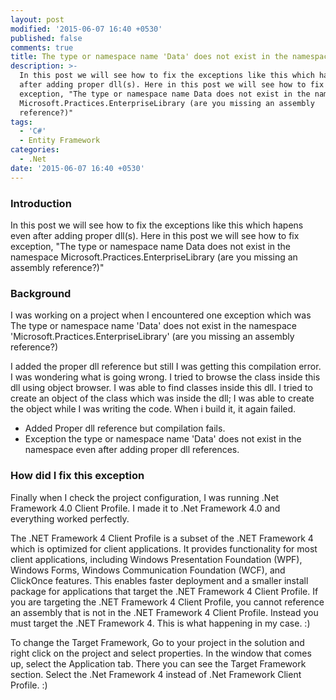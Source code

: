 ```yaml
---
layout: post
modified: '2015-06-07 16:40 +0530'
published: false
comments: true
title: The type or namespace name 'Data' does not exist in the namespace
description: >-
  In this post we will see how to fix the exceptions like this which hapens even
  after adding proper dll(s). Here in this post we will see how to fix
  exception, "The type or namespace name Data does not exist in the namespace
  Microsoft.Practices.EnterpriseLibrary (are you missing an assembly
  reference?)"
tags:
  - 'C#'
  - Entity Framework
categories:
  - .Net
date: '2015-06-07 16:40 +0530'
---
```

### Introduction
In this post we will see how to fix the exceptions like this which hapens even after adding proper dll(s). Here in this post we will see how to fix exception, "The type or namespace name Data does not exist in the namespace Microsoft.Practices.EnterpriseLibrary (are you missing an assembly reference?)"

### Background
I was working on a project when I encountered one exception which was The type or namespace name 'Data' does not exist in the namespace 'Microsoft.Practices.EnterpriseLibrary' (are you missing an assembly reference?)

I added the proper dll reference but still I was getting this compilation error. I was wondering what is going wrong. I tried to browse the class inside this dll using object browser. I was able to find classes inside this dll. I tried to create an object of the class which was inside the dll; I was able to create the object while I was writing the code. When i build it, it again failed.

- Added Proper dll reference but compilation fails.
- Exception the type or namespace name 'Data' does not exist in the namespace even after adding proper dll references.

### How did I fix this exception
Finally when I check the project configuration, I was running .Net Framework 4.0 Client Profile. I made it to .Net Framework 4.0 and everything worked perfectly.

The .NET Framework 4 Client Profile is a subset of the .NET Framework 4 which is optimized for client applications. It provides functionality for most client applications, including Windows Presentation Foundation (WPF), Windows Forms, Windows Communication Foundation (WCF), and ClickOnce features. This enables faster deployment and a smaller install package for applications that target the .NET Framework 4 Client Profile. If you are targeting the .NET Framework 4 Client Profile, you cannot reference an assembly that is not in the .NET Framework 4 Client Profile. Instead you must target the .NET Framework 4. This is what happening in my case. :)

To change the Target Framework, Go to your project in the solution and right click on the project and select properties. In the window that comes up, select the Application tab. There you can see the Target Framework section. Select the .Net Framework 4 instead of .Net Framework Client Profile. :)
